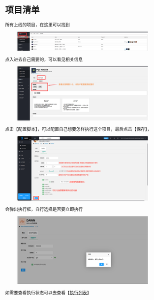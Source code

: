 # 项目清单

所有上线的项目，在这里可以找到

<figure><img src="../../.gitbook/assets/image (61).png" alt=""><figcaption></figcaption></figure>

点入进去自己需要的，可以看见相关信息

<figure><img src="../../.gitbook/assets/image (62).png" alt=""><figcaption></figcaption></figure>

点击【配置脚本】，可以配置自己想要怎样执行这个项目，最后点击【保存】，

<figure><img src="../../.gitbook/assets/image (63).png" alt=""><figcaption></figcaption></figure>

会弹出执行框，自行选择是否要立即执行

<figure><img src="../../.gitbook/assets/image (64).png" alt=""><figcaption></figcaption></figure>

如需要查看执行状态可以去查看【[执行列表](zhi-hang-lie-biao.md)】
